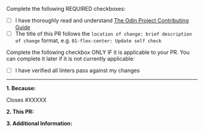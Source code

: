 <!-- Thank you for taking the time to contribute to The Odin Project. In order to get a pull request (PR) closed in a reasonable amount of time, you must include a baseline of information about the changes you are proposing. Please read this template in its entirety before filling it out to ensure that it is filled out correctly. -->

Complete the following REQUIRED checkboxes:
<!-- While editing this template, replace the whitespace between the square brackets with an 'x', e.g. [x] -->
-   [ ] I have thoroughly read and understand [The Odin Project Contributing Guide](https://github.com/TheOdinProject/theodinproject/blob/main/CONTRIBUTING.md)
-   [ ] The title of this PR follows the `location of change: brief description of change` format, e.g. `01-flex-center: Update self check`

Complete the following checkbox ONLY IF it is applicable to your PR. You can complete it later if it is not currently applicable:
-   [ ] I have verified all linters pass against my changes 

<hr>

**1. Because:**
<!--
If this PR closes an open issue, replace the XXXXX below with the issue number, e.g. Closes #2013. Or if the issue is in another TOP repo replace the #XXXXX with the URL of the issue, e.g. Closes https://github.com/TheOdinProject/curriculum/issues/XXXXX

Otherwise, provide a clear and concise reason for your pull request, e.g. what problem it solves or what benefit it provides. If this PR is related to, but does not close, another issue or PR, you can also link it as above without the 'Closes' keyword, e.g. "Related to #2013".
 -->
Closes #XXXXX


**2. This PR:**
<!--
A bullet point list of one or more items outlining what was done in this PR to solve the problem(s) or implement the feature/enhancement.
 -->


**3. Additional Information:**
<!-- Any additional information about the PR, such as a link to a Discord discussion, etc. -->
